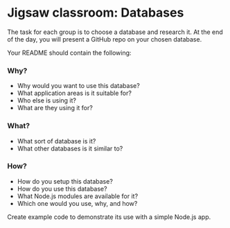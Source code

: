 # Jigsaw classroom: Databases

The task for each group is to choose a database and research it. At the end of the day, you will present a GitHub repo on your chosen database.

Your README should contain the following:

### Why?
+ Why would you want to use this database?
+ What application areas is it suitable for?
+ Who else is using it?
+ What are they using it for?

### What?
+ What sort of database is it?
+ What other databases is it similar to?

### How?
+ How do you setup this database?
+ How do you use this database?
+ What Node.js modules are available for it?
+ Which one would you use, why, and how?

Create example code to demonstrate its use with a simple Node.js app.